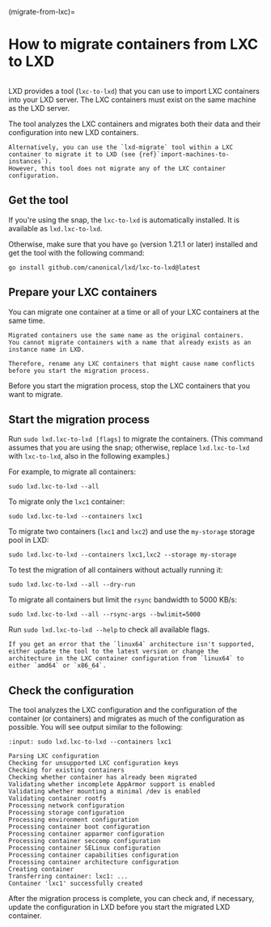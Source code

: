 (migrate-from-lxc)=
# How to migrate containers from LXC to LXD

```{youtube} https://www.youtube.com/watch?v=F9GALjHtnUU
```

LXD provides a tool (`lxc-to-lxd`) that you can use to import LXC containers into your LXD server.
The LXC containers must exist on the same machine as the LXD server.

The tool analyzes the LXC containers and migrates both their data and their configuration into new LXD containers.

```{note}
Alternatively, you can use the `lxd-migrate` tool within a LXC container to migrate it to LXD (see {ref}`import-machines-to-instances`).
However, this tool does not migrate any of the LXC container configuration.
```

## Get the tool

If you're using the snap, the `lxc-to-lxd` is automatically installed.
It is available as `lxd.lxc-to-lxd`.

Otherwise, make sure that you have `go` (version 1.21.1 or later) installed and get the tool with the following command:

    go install github.com/canonical/lxd/lxc-to-lxd@latest

## Prepare your LXC containers

You can migrate one container at a time or all of your LXC containers at the same time.

```{note}
Migrated containers use the same name as the original containers.
You cannot migrate containers with a name that already exists as an instance name in LXD.

Therefore, rename any LXC containers that might cause name conflicts before you start the migration process.
```

Before you start the migration process, stop the LXC containers that you want to migrate.

## Start the migration process

Run `sudo lxd.lxc-to-lxd [flags]` to migrate the containers.
(This command assumes that you are using the snap; otherwise, replace `lxd.lxc-to-lxd` with `lxc-to-lxd`, also in the following examples.)

For example, to migrate all containers:

    sudo lxd.lxc-to-lxd --all

To migrate only the `lxc1` container:

    sudo lxd.lxc-to-lxd --containers lxc1

To migrate two containers (`lxc1` and `lxc2`) and use the `my-storage` storage pool in LXD:

    sudo lxd.lxc-to-lxd --containers lxc1,lxc2 --storage my-storage

To test the migration of all containers without actually running it:

    sudo lxd.lxc-to-lxd --all --dry-run

To migrate all containers but limit the `rsync` bandwidth to 5000 KB/s:

    sudo lxd.lxc-to-lxd --all --rsync-args --bwlimit=5000

Run `sudo lxd.lxc-to-lxd --help` to check all available flags.

```{note}
If you get an error that the `linux64` architecture isn't supported, either update the tool to the latest version or change the architecture in the LXC container configuration from `linux64` to either `amd64` or `x86_64`.
```

## Check the configuration

The tool analyzes the LXC configuration and the configuration of the container (or containers) and migrates as much of the configuration as possible.
You will see output similar to the following:

```{terminal}
:input: sudo lxd.lxc-to-lxd --containers lxc1

Parsing LXC configuration
Checking for unsupported LXC configuration keys
Checking for existing containers
Checking whether container has already been migrated
Validating whether incomplete AppArmor support is enabled
Validating whether mounting a minimal /dev is enabled
Validating container rootfs
Processing network configuration
Processing storage configuration
Processing environment configuration
Processing container boot configuration
Processing container apparmor configuration
Processing container seccomp configuration
Processing container SELinux configuration
Processing container capabilities configuration
Processing container architecture configuration
Creating container
Transferring container: lxc1: ...
Container 'lxc1' successfully created
```

After the migration process is complete, you can check and, if necessary, update the configuration in LXD before you start the migrated LXD container.
